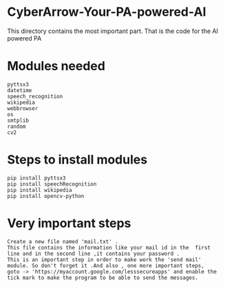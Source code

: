 # CyberArrow-Your-PA-powered-AI  
This directory contains the most important part. That is the code for the AI powered PA
# Modules needed  
    pyttsx3  
    datetime
    speech_recognition  
    wikipedia 
    webbrowser     
    os
    smtplib 
    random
    cv2   
# Steps to install modules

    pip install pyttsx3 
    pip install speechRecognition
    pip install wikipedia 
    pip install opencv-python
# Very important steps
    Create a new file named 'mail.txt' . 
    This file contains the information like your mail id in the  first line and in the second line ,it contains your password .
    This is an important step in order to make work the 'send mail' module. So don't forget it .And also , one more important steps, 
    goto -> 'https://myaccount.google.com/lesssecureapps' and enable the tick mark to make the program to be able to send the messages.
 
  
